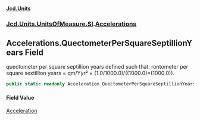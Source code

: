 #### [Jcd.Units](index.md 'index')

### [Jcd.Units.UnitsOfMeasure.SI](Jcd.Units.UnitsOfMeasure.SI.md 'Jcd.Units.UnitsOfMeasure.SI').[Accelerations](Accelerations.md 'Jcd.Units.UnitsOfMeasure.SI.Accelerations')

## Accelerations.QuectometerPerSquareSeptillionYears Field

quectometer per square septillion years defined such that: rontometer per square sextillion years = qm/Yyr² ×
(1.0/1000.0)/((1000.0)*(1000.0)).

```csharp
public static readonly Acceleration QuectometerPerSquareSeptillionYears;
```

#### Field Value

[Acceleration](Acceleration.md 'Jcd.Units.UnitTypes.Acceleration')